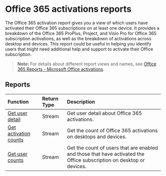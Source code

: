 # Office 365 activations reports

The Office 365 activation report gives you a view of which users have activated their Office 365 subscriptions on at least one device. It provides a breakdown of the Office 365 ProPlus, Project, and Visio Pro for Office 365 subscription activations, as well as the breakdown of activations across desktop and devices. This report could be useful in helping you identify users that might need additional help and support to activate their Office subscription.

> **Note:** For details about different report views and names, see [Office 365 Reports - Microsoft Office activations](https://support.office.com/client/Office-activations-87c24ae2-82e0-4d1e-be01-c3bcc3f18c60).

## Reports
| Function                                 | Return Type | Description                              |
| :--------------------------------------- | :---------- | :--------------------------------------- |
| [Get user detail](../api/reportroot_office365activationsuserdetail.md) | Stream      | Get user detail about Office 365 activations. |
| [Get activation counts](../api/reportroot_office365activationcounts.md) | Stream      | Get the count of Office 365 activations on desktops and devices. |
| [Get user counts](../api/reportroot_office365activationsusercounts.md) | Stream      | Get the count of users that are enabled and those that have activated the Office subscription on desktop or devices. |
